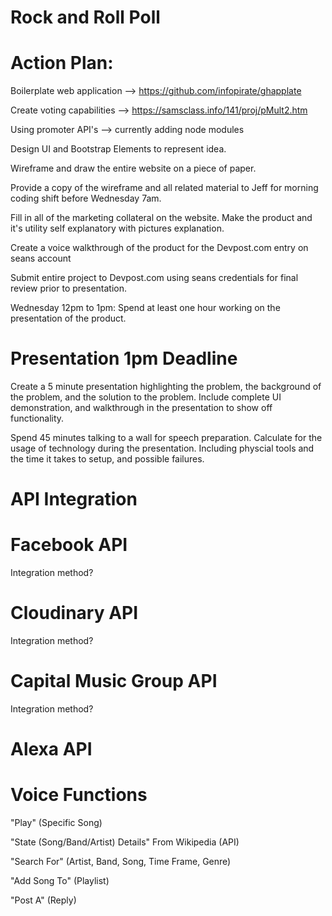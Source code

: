 # Rock and Roll Poll

# Action Plan:

Boilerplate web application --> https://github.com/infopirate/ghapplate

Create voting capabilities --> https://samsclass.info/141/proj/pMult2.htm

Using promoter API's --> currently adding node modules

Design UI and Bootstrap Elements to represent idea.

Wireframe and draw the entire website on a piece of paper.

Provide a copy of the wireframe and all related material to Jeff for morning coding shift before Wednesday 7am.

Fill in all of the marketing collateral on the website. Make the product and it's utility self explanatory with pictures explanation.

Create a voice walkthrough of the product for the Devpost.com entry on seans account

Submit entire project to Devpost.com using seans credentials for final review prior to presentation.

Wednesday 12pm to 1pm: Spend at least one hour working on the presentation of the product.



# Presentation 1pm Deadline

Create a 5 minute presentation highlighting the problem, the background of the problem, and the solution to the problem. Include complete UI demonstration, and walkthrough in the presentation to show off functionality.

Spend 45 minutes talking to a wall for speech preparation. Calculate for the usage of technology during the presentation. Including physcial tools and the time it takes to setup, and possible failures.


# API Integration


# Facebook API

Integration method?

# Cloudinary API

Integration method?

# Capital Music Group API

Integration method?

# Alexa API

# Voice Functions

"Play" (Specific Song)

"State (Song/Band/Artist) Details" From Wikipedia (API)

"Search For" (Artist, Band, Song, Time Frame, Genre)

"Add Song To" (Playlist)

"Post A" (Reply)



